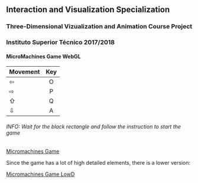 ## Interaction and Visualization Specialization
### Three-Dimensional Vizualization and Animation Course Project
### Instituto Superior Técnico 2017/2018

#### MicroMachines Game WebGL
|Movement|Key|
|-------------|:-------------:|
|⇦|O|
|⇨|P|
|⇧|Q|
|⇩|A|

###### INFO: Wait for the black rectangle and follow the instruction to start the game


[Micromachines Game](https://tmbp95.github.io/micromachinesWGL)


Since the game has a lot of high detailed elements, there is a lower version:

[Micromachines Game LowD](https://tmbp95.github.io/micromachinesWGLLowDetail)
